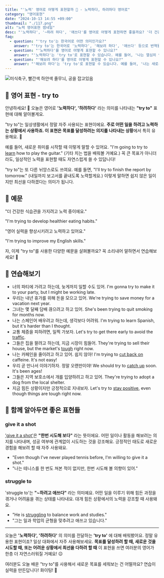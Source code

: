 ```yaml
---
title: "'노력' 영어로 어떻게 표현할까 💪 - 노력하다, 하려하다 영어로"
category: "영어표현"
date: "2024-10-13 14:55 +09:00"
thumbnail: "./117.png"
alt: "노력 영어표현 썸네일"
desc: "'노력하다', '~하려 하다', '애쓰다'를 영어로 어떻게 표현하면 좋을까요? '더 건강한 식습관을 가지려고 노력 중이에요.', '영어 실력을 향상시키려 하고 있어요.' 등을 영어로 표현하는 법을 배워봅시다. 다양한 예문을 통해서 연습하고 본인의 표현으로 만들어 보세요."
faq:
  - question: "'try to'는 한국어로 어떤 의미인가요?"
    answer: "'try to'는 한국어로 '노력하다', '해보려 하다', '애쓰다' 등으로 번역될 수 있습니다. 어떤 일을 해보려는 의도를 표현할 때 사용합니다."
  - question: "'노력하다'를 영어로 어떻게 표현할 수 있나요?"
    answer: "'노력하다'는 'try to'로 표현할 수 있습니다. 예를 들어, '나는 열심히 영어를 배우려고 노력하고 있어'는 'I am trying to learn English hard'로 말할 수 있습니다."
  - question: "'해보려 하다'를 영어로 어떻게 표현할 수 있나요?"
    answer: "'해보려 하다'는 'try to'로 표현할 수 있습니다. 예를 들어, '나는 새로운 요리를 해보려 해'는 'I am trying to cook a new dish'로 말할 수 있습니다."
---
```


![미식축구, 빨간색 하얀색 줄무늬, 공을 잡고있음](./117-1.jpg)

## 🌟 영어 표현 - try to

안녕하세요! 👋 오늘은 영어로 **'노력하다', '하려하다'** 라는 의미를 나타내는 **"try to"** 표현에 대해 알아볼게요.

"try to"는 일상생활에서 정말 자주 사용되는 표현이에요. **주로 어떤 일을 하려고 노력하는 상황에서 사용하죠. 이 표현은 목표를 달성하려는 의지를 나타내는 상황**에서 특히 유용해요. 💪

예를 들어, 새로운 취미를 시작할 때 이렇게 말할 수 있어요. "I'm going to try to [learn](/blog/in-english/245.learn/) how to play the guitar." (기타 치는 법을 배워볼 거예요.) 꼭 큰 목표가 아니더라도, 일상적인 노력을 표현할 때도 자연스럽게 쓸 수 있답니다!

"try to"는 또 다른 뉘앙스로도 쓰여요. 예를 들면, "I'll try to finish the report by tomorrow." (내일까지 보고서를 끝내도록 노력할게요.) 이렇게 말하면 쉽지 않은 일이지만 최선을 다하겠다는 의미가 됩니다.

## 📖 예문

"더 건강한 식습관을 가지려고 노력 중이에요."

"I'm trying to develop healthier eating habits."

"영어 실력을 향상시키려고 노력하고 있어요."

"I'm trying to improve my English skills."

자, 이제 "try to"를 사용한 다양한 예문을 살펴볼까요? 꼭 소리내어 말하면서 연습해보세요! 🚀

## 💬 연습해보기

<ul data-interactive-list>
  <li data-interactive-item>
    <span data-toggler>너의 파티에 가려고 하는데, 늦게까지 일할 수도 있어.</span>
    <span data-answer>I'm gonna try to make it to your party, but I might be working late.</span>
  </li>
  <li data-interactive-item>
    <span data-toggler>우리는 내년 휴가를 위해 돈을 모으고 있어.</span>
    <span data-answer>We're trying to save money for a vacation next year.</span>
  </li>
  <li data-interactive-item>
    <span data-toggler>그녀는 몇 달째 담배 끊으려고 하고 있어.</span>
    <span data-answer>She's been trying to quit smoking for months now.</span>
  </li>
  <li data-interactive-item>
    <span data-toggler>나는 스페인어 배우려고 하는데, 생각보다 어려워.</span>
    <span data-answer>I'm trying to learn Spanish, but it's harder than I thought.</span>
  </li>
  <li data-interactive-item>
    <span data-toggler>교통 체증을 피하려면, 일찍 가보자.</span>
    <span data-answer>Let's try to get there early to avoid the <a href="/blog/in-english/384.traffic/">traffic</a>.</span>
  </li>
  <li data-interactive-item>
    <span data-toggler>그들은 집을 팔려고 하는데, 지금 시장이 힘들어.</span>
    <span data-answer>They're trying to sell their house, but the market's <a href="/blog/in-english/183.tough/">tough</a> right now.</span>
  </li>
  <li data-interactive-item>
    <span data-toggler>나는 카페인을 줄이려고 하고 있어. 쉽지 않아!</span>
    <span data-answer>I'm trying to <a href="/blog/in-english/059.cut-back-on/">cut back on</a> caffeine. It's not easy!</span>
  </li>
  <li data-interactive-item>
    <span data-toggler>우리 곧 만나서 이야기하자. 정말 오랜만이야!</span>
    <span data-answer>We should try to <a href="/blog/in-english/021.catch-up-on/">catch up</a> soon. It's been ages!</span>
  </li>
  <li data-interactive-item>
    <span data-toggler>그들은 지역 보호소에서 개를 입양하려고 하고 있어.</span>
    <span data-answer>They're trying to adopt a dog from the local shelter.</span>
  </li>
  <li data-interactive-item>
    <span data-toggler>지금 힘든 상황이지만 긍정적으로 지내보자.</span>
    <span data-answer>Let's try to <a href="/blog/in-english/119.stay/">stay positive</a>, even though things are tough right now.</span>
  </li>
</ul>

## 🤝 함께 알아두면 좋은 표현들

### give it a shot

['give it a shot'](/blog/in-english/039.give-it-a-shot/)은 **"한번 시도해 보다"** 라는 뜻이에요. 어떤 일이나 활동을 해보려는 의지를 나타내며, 성공 여부에 관계없이 시도하는 것을 강조해요. 긍정적인 태도로 새로운 경험을 해보려 할 때 자주 사용돼요.

- "Even though I've never played tennis before, I'm willing to give it a shot."
- "나는 테니스를 한 번도 쳐본 적이 없지만, 한번 시도해 볼 의향이 있어."

### struggle to

'struggle to'는 **"~하려고 애쓰다"** 라는 의미예요. 어떤 일을 이루기 위해 힘든 과정을 겪거나 어려움을 겪는 상태를 나타내요. 대개 힘든 상황에서의 노력을 강조할 때 사용돼요.

- "He is [struggling](/blog/잘-안돼-영어표현/) to balance work and studies."
- "그는 일과 학업의 균형을 맞추려고 애쓰고 있습니다."

---

오늘은 **'노력하다', '하려하다'** 의 의미를 전달하는 **'try to'** 에 대해 배워봤어요. 정말 유용한 표현이죠? 일상 대화에서 자주 사용해보세요. **목표를 달성하려 할 때, 새로운 것을 시도할 때, 또는 어려운 상황에서 최선을 다하려 할 때** 이 표현을 쓰면 여러분의 영어가 한층 더 자연스러워질 거예요! 😉

여러분도 오늘 배운 "try to"를 사용해서 새로운 목표를 세워보는 건 어떨까요? 연습이 실력을 만든답니다! 화이팅! 💪
